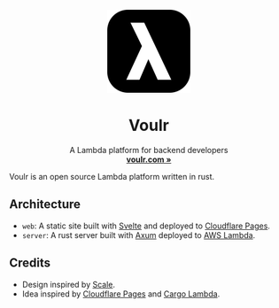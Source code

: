 <p align="center">
  <p align="center">
   <img width="150" height="150" src="apps/web/src/lib/assets/pngs/voulr-app-logo.png" alt="logo">
  </p>
	<h1 align="center"><b>Voulr</b></h1>
	<p align="center">
        A Lambda platform for backend developers
    <br />
    <a href="https://voulr.com"><strong>voulr.com »</strong></a>
</p>

Voulr is an open source Lambda platform written in rust.

## Architecture

-   `web`: A static site built with [Svelte](https://svelte.dev) and deployed to [Cloudflare Pages](https://pages.cloudflare.com).
-   `server`: A rust server built with [Axum](https://github.com/tokio-rs/axum) deployed to [AWS Lambda](https://aws.amazon.com/lambda).

## Credits

-   Design inspired by [Scale](https://scale.com).
-   Idea inspired by [Cloudflare Pages](https://pages.cloudflare.com) and [Cargo Lambda](https://cargo-lambda.info).
